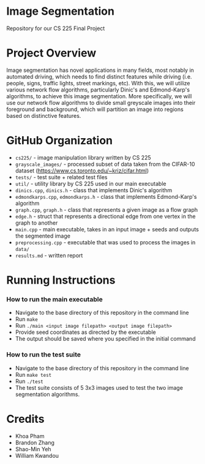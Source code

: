 # Image Segmentation
Repository for our CS 225 Final Project

# Project Overview

Image segmentation has novel applications in many fields, most notably in automated driving, which needs to find distinct features while driving (i.e. people, signs, traffic lights, street markings, etc). With this, we will utilize various network flow algorithms, particularly Dinic's and Edmond-Karp's algorithms, to achieve this image segmentation. More specifically, we will use our network flow algorithms to divide small greyscale images into their foreground and background, which will partition an image into regions based on distinctive features. 

# GitHub Organization
* `cs225/` - image manipulation library written by CS 225
* `grayscale_images/` - processed subset of data taken from the CIFAR-10 dataset (https://www.cs.toronto.edu/~kriz/cifar.html)
* `tests/` - test suite + related test files
* `util/` - utility library by CS 225 used in our main executable
* `dinics.cpp`, `dinics.h` - class that implements Dinic's algorithm
* `edmondkarps.cpp`, `edmondkarps.h` - class that implements Edmond-Karp's algorithm
* `graph.cpp`, `graph.h` - class that represents a given image as a flow graph
* `edge.h` - struct that represents a directional edge from one vertex in the graph to another
* `main.cpp` - main executable, takes in an input image + seeds and outputs the segmented image
* `preprocessing.cpp` - executable that was used to process the images in `data/`
* `results.md` - written report

# Running Instructions

### How to run the main executable
* Navigate to the base directory of this repository in the command line
* Run `make`
* Run `./main <input image filepath> <output image filepath>`
* Provide seed coordinates as directed by the executable
* The output should be saved where you specified in the initial command

### How to run the test suite
* Navigate to the base directory of this repository in the command line
* Run `make test`
* Run `./test`
* The test suite consists of 5 3x3 images used to test the two image segmentation algorithms.

# Credits
* Khoa Pham
* Brandon Zhang
* Shao-Min Yeh
* William Kwandou

